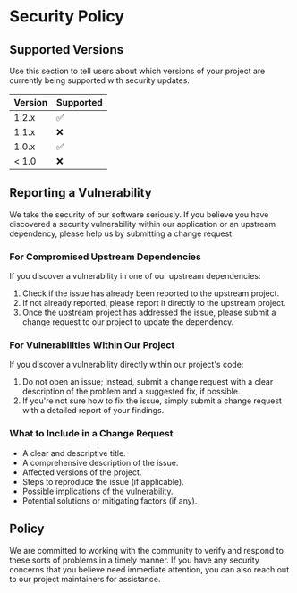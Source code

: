 # Security Policy

## Supported Versions

Use this section to tell users about which versions of your project are currently being supported with security updates.

| Version | Supported          |
| ------- | ------------------ |
| 1.2.x   | :white_check_mark: |
| 1.1.x   | :x:                |
| 1.0.x   | :white_check_mark: |
| < 1.0   | :x:                |

## Reporting a Vulnerability

We take the security of our software seriously. If you believe you have discovered a security vulnerability within our application or an upstream dependency, please help us by submitting a change request.

### For Compromised Upstream Dependencies

If you discover a vulnerability in one of our upstream dependencies:

1. Check if the issue has already been reported to the upstream project.
2. If not already reported, please report it directly to the upstream project.
3. Once the upstream project has addressed the issue, please submit a change request to our project to update the dependency.

### For Vulnerabilities Within Our Project

If you discover a vulnerability directly within our project's code:

1. Do not open an issue; instead, submit a change request with a clear description of the problem and a suggested fix, if possible.
2. If you're not sure how to fix the issue, simply submit a change request with a detailed report of your findings.

### What to Include in a Change Request

- A clear and descriptive title.
- A comprehensive description of the issue.
- Affected versions of the project.
- Steps to reproduce the issue (if applicable).
- Possible implications of the vulnerability.
- Potential solutions or mitigating factors (if any).

## Policy

We are committed to working with the community to verify and respond to these sorts of problems in a timely manner. If you have any security concerns that you believe need immediate attention, you can also reach out to our project maintainers for assistance.
